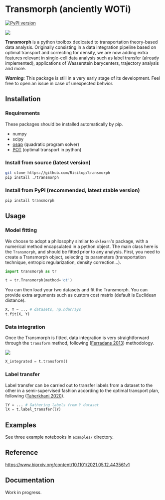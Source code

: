 # Transmorph (anciently WOTi)

[![PyPI version](https://badge.fury.io/py/transmorph.svg)](https://badge.fury.io/py/transmorph)

![](img/logo.png)

**Transmorph** is a python toolbox dedicated to transportation theory-based
data analysis. Originally consisting in a data integration pipeline
based on optimal transport and correcting for density, we are now adding 
extra features relevant in single-cell data analysis such as label transfer 
(already implemented), applications of Wasserstein barycenters, trajectory 
analysis and more.

***Warning:*** This package is still in a very early stage of its
development. Feel free to open an issue in case of unexpected behvior.

## Installation

### Requirements

These packages should be installed automatically by pip.
+ numpy 
+ scipy 
+ [osqp](https://github.com/osqp/osqp-python) (quadratic program solver)
+ [POT](https://github.com/PythonOT/POT) (optimal transport in python)

### Install from source (latest version)
```sh
git clone https://github.com/Risitop/transmorph
pip install ./transmorph
```

### Install from PyPi (recommended, latest stable version)

``` sh
pip install transmorph
```

## Usage

### Model fitting

We choose to adopt a philosophy similar to `sklearn`'s package, 
with a numerical method encapsulated in a python object. The main
class here is the `Transmorph`, and should be fitted prior to any 
analysis. First, you need to create a Transmorph object, selecting 
its parameters (transportation technique, entropic regularization,
density correction...).

``` python
import transmorph as tr

t = tr.Transmorph(method='ot')
```

You can then load your two datasets and fit the Transmorph. You can
provide extra arguments such as custom cost matrix (default is Euclidean
distance).

``` python
X, Y = ... # datasets, np.ndarrays
t.fit(X, Y)
```

### Data integration

Once the Transmorph is fitted, data integration is very straightforward through
the `transform` method, following ([Ferradans 2013](https://hal.archives-ouvertes.fr/hal-00797078/document))
methodology. 

![](img/diagram.png)

``` python
X_integrated = t.transform()
```

### Label transfer

Label transfer can be carried out to transfer labels from a dataset to the other
in a semi-supervised fashion according to the optimal transport plan, following
([Taherkhani 2020](https://link.springer.com/chapter/10.1007/978-3-030-58548-8_30)).

```python
lY = ... # Gathering labels from Y dataset 
lX = t.label_transfer(lY)
```

## Examples

See three example notebooks in `examples/` directory.

## Reference

https://www.biorxiv.org/content/10.1101/2021.05.12.443561v1

## Documentation

Work in progress.
